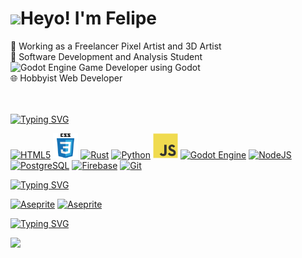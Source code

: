 <p>
  <h1><img src="https://drive.google.com/uc?id=1S532Gbho22THZUMWm_BvjQahH1D-Tw5d">Heyo! I'm Felipe</h1>
</p>
💼 Working as a Freelancer Pixel Artist and 3D Artist<br>
📖 Software Development and Analysis Student<br>
<div>
  <img src="https://godotengine.org/assets/press/icon_color.svg" alt="Godot Engine" height="20"/> Game Developer using Godot<br>
</div>
🌐 Hobbyist Web Developer<br>
<br>
<br>

[![Typing SVG](https://readme-typing-svg.demolab.com/?lines=Technologies&color=FFFFFF&repeat=false&vCenter=true&height=25)](https://git.io/typing-svg)
<p>
  <!-- HTML -->
  <a href="https://www.w3.org/html/" target="_blank" rel="noreferrer"><img src="https://upload.wikimedia.org/wikipedia/commons/thumb/6/61/HTML5_logo_and_wordmark.svg/512px-HTML5_logo_and_wordmark.svg.png" alt="HTML5" width="40" height="40"/></a>
  <!-- CSS -->
  <a href="https://www.w3schools.com/css/" target="_blank" rel="noreferrer"><img src="https://raw.githubusercontent.com/devicons/devicon/master/icons/css3/css3-original-wordmark.svg" alt="CSS3" width="40" height="40"/></a>
  <!-- Rust -->
  <a href="https://www.rust-lang.org/" target="_blank" rel="noreferrer"><img src="https://icons.veryicon.com/png/o/business/vscode-program-item-icon/rust-1.png" alt="Rust" width="40" height="40"/></a>
  <!-- Python -->
  <a href="https://developer.mozilla.org/en-US/docs/Web/JavaScript" target="_blank" rel="noreferrer"><img src="https://s3.dualstack.us-east-2.amazonaws.com/pythondotorg-assets/media/files/python-logo-only.svg" alt="Python" height="40"/></a>
  <!-- JavaScript -->
  <a href="https://developer.mozilla.org/en-US/docs/Web/JavaScript" target="_blank" rel="noreferrer"><img src="https://raw.githubusercontent.com/devicons/devicon/master/icons/javascript/javascript-original.svg" alt="JavaScript" width="40" height="40"/></a>
  <!-- Godot -->
  <a href="https://godotengine.org/" target="_blank" rel="noreferrer"><img src="https://godotengine.org/assets/press/icon_color.svg" alt="Godot Engine" width="40" height="40"/></a>
  <!-- NodeJS -->
  <a href="https://nodejs.org/en" target="_blank" rel="noreferrer"><img src="https://nodejs.org/static/logos/jsIconGreen.svg" alt="NodeJS" height="40"/></a>
  <!-- PostgreSQL -->
  <a href="https://www.postgresql.org/" target="_blank" rel="noreferrer"><img src="https://wiki.postgresql.org/images/a/a4/PostgreSQL_logo.3colors.svg" alt="PostgreSQL" height="40"/></a>
  <!-- Firebase -->
  <a href="https://firebase.google.com/?hl=pt-br" target="_blank" rel="noreferrer"><img src="https://brandlogos.net/wp-content/uploads/2025/03/firebase_icon-logo_brandlogos.net_tcvck.png" alt="Firebase" height="40"/></a>
  <!-- Git -->
  <a href="https://git-scm.com/" target="_blank" rel="noreferrer"><img src="https://git-scm.com/images/logos/downloads/Git-Icon-1788C.svg" alt="Git" height="40"/></a>
</p>

[![Typing SVG](https://readme-typing-svg.demolab.com/?lines=Softwares&color=FFFFFF&repeat=false&vCenter=true&height=25)](https://git.io/typing-svg)
<p>
  <!-- Aseprite -->
  <a href="https://www.aseprite.org/" target="_blank" rel="noreferrer"><img src="https://upload.wikimedia.org/wikipedia/commons/archive/6/69/20231108190719%21Logo_Aseprite.svg" alt="Aseprite" width="40" height="40"/></a>
  <!-- Blockbench  -->
  <a href="https://www.blockbench.net/" target="_blank" rel="noreferrer"><img src="https://www.blockbench.net/images/logos/icon.png" alt="Aseprite" width="40" height="40"/></a>
</p>


[![Typing SVG](https://readme-typing-svg.demolab.com/?lines=Where+to+find+me&color=FFFFFF&repeat=false&vCenter=true&height=25)](https://git.io/typing-svg)

<a href="https://felipebdc.itch.io/" target="_blank" width="100%">
  <img style="height: 3ch" src="https://static.wikia.nocookie.net/logopedia/images/0/01/Itch_io.svg/revision/latest?cb=20220421190013">
</a>

